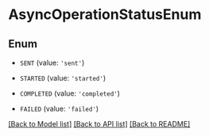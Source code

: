 # AsyncOperationStatusEnum


## Enum

* `SENT` (value: `'sent'`)

* `STARTED` (value: `'started'`)

* `COMPLETED` (value: `'completed'`)

* `FAILED` (value: `'failed'`)

[[Back to Model list]](../README.md#documentation-for-models) [[Back to API list]](../README.md#documentation-for-api-endpoints) [[Back to README]](../README.md)


